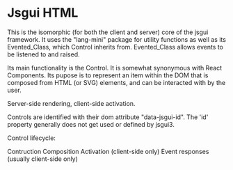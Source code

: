 # Jsgui HTML

This is the isomorphic \(for both the client and server\) core of the jsgui framework\. It uses the "lang\-mini" package for utility functions as well as its Evented\_Class\, which Control inherits from\. Evented\_Class allows events to be listened to and raised\.

Its main functionality is the Control. It is somewhat synonymous with React Components. Its pupose is to represent an item within the DOM that is composed from HTML (or SVG) elements, and can be interacted with by the user.

Server-side rendering, client-side activation.

Controls are identified with their dom attribute "data-jsgui-id". The 'id' property generally does not get used or defined by jsgui3.

Control lifecycle:

Contruction
Composition
Activation (client-side only)
Event responses (usually client-side only)